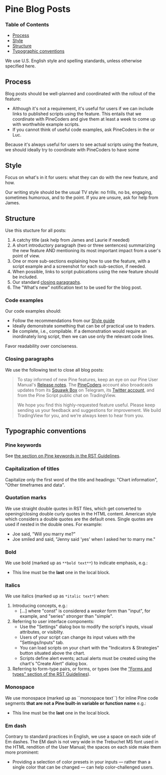 # Pine Blog Posts



### Table of Contents

- [Process](#process)
- [Style](#style)
- [Structure](#structure)
- [Typographic conventions](#typographic-conventions)


We use U.S. English style and spelling standards, unless otherwise specified here.


## Process

Blog posts should be well-planned and coordinated with the rollout of the feature:

- Although it's not a requirement, it's useful for users if we can include links to published scripts using the feature. This entails that we coordinate with PineCoders and give them at least a week to come up with worthwhile example scripts.
- If you cannot think of useful code examples, ask PineCoders in the or Luc.

Because it's always useful for users to see actual scripts using the feature, we should ideally try to coordinate with PineCoders to have some 



## Style

Focus on what's in it for users: what they can do with the new feature, and how.

Our writing style should be the usual TV style: no frills, no bs, engaging, sometimes humorous, and to the point. If you are unsure, ask for help from James.



## Structure

Use this stucture for all posts:

1. A catchy title (ask help from James and Laurie if needed)
1. A short introductory paragraph (two or three sentences) summarizing the new feature AND mentioning its most important impact from a user's point of view.
1. One or more sub-sections explaining how to use the feature, with a script example and a screenshot for each sub-section, if needed.
1. When possible, links to script pubications using the new feature should be included.
3. Our standard [closing paragraphs](#closing-paragraphs).
4. The "What's new" notification text to be used for the blog post.


### Code examples

Our code examples should:

- Follow the recommendations from our [Style guide](https://www.tradingview.com/pine-script-docs/en/v5/writing/Style_guide.html)
- Ideally demonstrate something that can be of practical use to traders.
- Be complete, i.e., compilable. If a demonstration would require an inordinately long script, then we can use only the relevant code lines.

Favor readability over conciseness.


### Closing paragraphs

We use the following text to close all blog posts:

> To stay informed of new Pine features, keep an eye on our Pine User Manual's [Release notes](https://www.tradingview.com/pine-script-docs/en/v4/Release_notes.html).
The [PineCoders](https://www.tradingview.com/u/PineCoders/) account also broadcasts updates from its [Squawk Box](https://t.me/PineCodersSquawkBox) on Telegram, 
its [Twitter account](https://twitter.com/PineCoders), and from the Pine Script public chat on TradingView.
>  
> We hope you find this highly-requested feature useful. Please keep sending us your feedback and suggestions for improvement. We build TradingView for you, and we’re always keen to hear from you.



## Typographic conventions



### Pine keywords
See [the section on Pine keywords in the RST Guidelines](https://github.com/tradingview/documentation-guidelines/blob/main/PineUserManual/RSTGuidelines.md#pine-keywords).



### Capitalization of titles
Capitalize only the first word of the title and headings: "Chart information", "Other timeframes and data".



### Quotation marks
We use straight double quotes in RST files, which get converted to opening/closing double curly quotes in the HTML content.
American style which considers a double quotes are the default ones. Single quotes are used if nested in the double ones. For example: 
* Joe said, "Will you marry me?"
* Joe smiled and said, "Jenny said 'yes' when I asked her to marry me."



### Bold
We use bold (marked up as ``**bold text**``) to indicate emphasis, e.g.:
- This line must be the **last** one in the local block.



### Italics
We use italics (marked up as ``*italic text*``) when:
1. Introducing concepts, e.g.:
    - [...] where "const" is considered a *weaker* form than "input", for example, and "series" *stronger* than "simple".
1. Referring to user interface components:
    - Use the "Settings" dialog box to modify the script's inputs, visual attributes, or visiblity.
    - Users of your script can change its input values with the "Settings/Inputs" tab.
    - You can load scripts on your chart with the "Indicators & Strategies" button situated above the chart.
    - Scripts define alert events; actual alerts must be created using the chart's "Create Alert" dialog box.
1. Referring to form-type pairs, or forms, or types (see the ["Forms and types" section of the RST Guidelines](https://github.com/tradingview/documentation-guidelines/blob/main/PineUserManual/RSTGuidelines.md#forms-and-types)).


### Monospace
We use monospace (marked up as &#96;&#96;monospace text&#96;&#96;) for inline Pine code segments **that are not a Pine built-in variable or function name** e.g.:
- This line must be the **last** one in the local block.



### Em dash
Contrary to standard practices in English, we use a space on each side of Em dashes. 
The EM dash is not very wide in the Trebuchet MS font used in the HTML rendition of the User Manual;
the spaces on each side make them more prominent:
- Providing a selection of color presets in your inputs — rather than a single color that can be changed — can help color-challenged users. 



